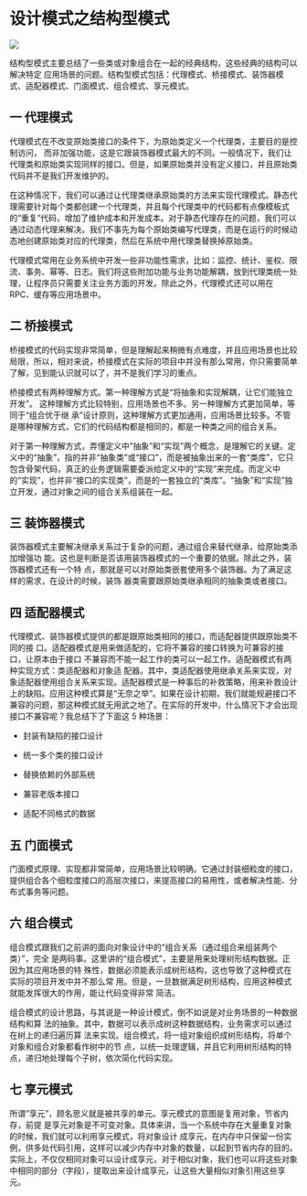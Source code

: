 # 设计模式之结构型模式

![](https://kaliarch-bucket-1251990360.cos.ap-beijing.myqcloud.com/blog_img/20220306205011.png)

结构型模式主要总结了一些类或对象组合在一起的经典结构，这些经典的结构可以解决特定 应用场景的问题。结构型模式包括：代理模式、桥接模式、装饰器模式、适配器模式、门面模式、组合模式、享元模式。

## 一 代理模式

代理模式在不改变原始类接口的条件下，为原始类定义一个代理类，主要目的是控制访问， 而非加强功能，这是它跟装饰器模式最大的不同。一般情况下，我们让代理类和原始类实现同样的接口。但是，如果原始类并没有定义接口，并且原始类代码并不是我们开发维护的。 

在这种情况下，我们可以通过让代理类继承原始类的方法来实现代理模式。静态代理需要针对每个类都创建一个代理类，并且每个代理类中的代码都有点像模板式 的“重复”代码，增加了维护成本和开发成本。对于静态代理存在的问题，我们可以通过动态代理来解决。我们不事先为每个原始类编写代理类，而是在运行的时候动态地创建原始类对应的代理类，然后在系统中用代理类替换掉原始类。

代理模式常用在业务系统中开发一些非功能性需求，比如：监控、统计、鉴权、限流、事务、幂等、日志。我们将这些附加功能与业务功能解耦，放到代理类统一处理，让程序员只需要关注业务方面的开发。除此之外，代理模式还可以用在 RPC、缓存等应用场景中。 

## 二 桥接模式

桥接模式的代码实现非常简单，但是理解起来稍微有点难度，并且应用场景也比较局限，所以，相对来说，桥接模式在实际的项目中并没有那么常用，你只需要简单了解，见到能认识就可以了，并不是我们学习的重点。 

桥接模式有两种理解方式。第一种理解方式是“将抽象和实现解耦，让它们能独立开发”。 这种理解方式比较特别，应用场景也不多。另一种理解方式更加简单，等同于“组合优于继 承”设计原则，这种理解方式更加通用，应用场景比较多。不管是哪种理解方式，它们的代码结构都是相同的，都是一种类之间的组合关系。 

对于第一种理解方式，弄懂定义中“抽象”和“实现”两个概念，是理解它的关键。定义中的“抽象”，指的并非“抽象类”或“接口”，而是被抽象出来的一套“类库”，它只包含骨架代码，真正的业务逻辑需要委派给定义中的“实现”来完成。而定义中的“实现”，也并非“接口的实现类”，而是的一套独立的“类库”。“抽象”和“实现”独立开发，通过对象之间的组合关系组装在一起。 

## 三 装饰器模式

装饰器模式主要解决继承关系过于复杂的问题，通过组合来替代继承，给原始类添加增强功 能。这也是判断是否该用装饰器模式的一个重要的依据。除此之外，装饰器模式还有一个特 点，那就是可以对原始类嵌套使用多个装饰器。为了满足这样的需求，在设计的时候，装饰 器类需要跟原始类继承相同的抽象类或者接口。

## 四 适配器模式

代理模式、装饰器模式提供的都是跟原始类相同的接口，而适配器提供跟原始类不同的接 口。适配器模式是用来做适配的，它将不兼容的接口转换为可兼容的接口，让原本由于接口 不兼容而不能一起工作的类可以一起工作。适配器模式有两种实现方式：类适配器和对象适 配器。其中，类适配器使用继承关系来实现，对象适配器使用组合关系来实现。适配器模式是一种事后的补救策略，用来补救设计上的缺陷。应用这种模式算是“无奈之举”。如果在设计初期，我们就能规避接口不兼容的问题，那这种模式就无用武之地了。在实际的开发中，什么情况下才会出现接口不兼容呢？我总结下了下面这 5 种场景：

* 封装有缺陷的接口设计 

* 统一多个类的接口设计 

* 替换依赖的外部系统 

* 兼容老版本接口 

* 适配不同格式的数据

## 五 门面模式

门面模式原理、实现都非常简单，应用场景比较明确。它通过封装细粒度的接口，提供组合各个细粒度接口的高层次接口，来提高接口的易用性，或者解决性能、分布式事务等问题。

## 六 组合模式

组合模式跟我们之前讲的面向对象设计中的“组合关系（通过组合来组装两个类）”，完全 是两码事。这里讲的“组合模式”，主要是用来处理树形结构数据。正因为其应用场景的特 殊性，数据必须能表示成树形结构，这也导致了这种模式在实际的项目开发中并不那么常 用。但是，一旦数据满足树形结构，应用这种模式就能发挥很大的作用，能让代码变得非常 简洁。 

组合模式的设计思路，与其说是一种设计模式，倒不如说是对业务场景的一种数据结构和算 法的抽象。其中，数据可以表示成树这种数据结构，业务需求可以通过在树上的递归遍历算 法来实现。组合模式，将一组对象组织成树形结构，将单个对象和组合对象都看作树中的节 点，以统一处理逻辑，并且它利用树形结构的特点，递归地处理每个子树，依次简化代码实现。

## 七 享元模式

所谓“享元”，顾名思义就是被共享的单元。享元模式的意图是复用对象，节省内存，前提 是享元对象是不可变对象。具体来讲，当一个系统中存在大量重复对象的时候，我们就可以利用享元模式，将对象设计 成享元，在内存中只保留一份实例，供多处代码引用，这样可以减少内存中对象的数量，以起到节省内存的目的。实际上，不仅仅相同对象可以设计成享元，对于相似对象，我们也可以将这些对象中相同的部分（字段），提取出来设计成享元，让这些大量相似对象引用这些享元。

